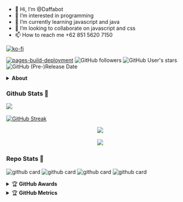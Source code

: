 - 👋 Hi, I’m @Daffabot
- 👀 I’m interested in programming
- 🌱 I’m currently learning javascript and java
- 💞️ I’m looking to collaborate on javascript and css
- 📫 How to reach me +62 851 5620 7150

[![ko-fi](https://ko-fi.com/img/githubbutton_sm.svg)](https://ko-fi.com/W7W0HURDT)

[![pages-build-deployment](https://github.com/Daffabot/Daffabot.github.io/actions/workflows/pages/pages-build-deployment/badge.svg)](https://github.com/Daffabot/Daffabot.github.io/actions/workflows/pages/pages-build-deployment)
![GitHub followers](https://img.shields.io/github/followers/Daffabot) ![GitHub User's stars](https://img.shields.io/github/stars/Daffabot?color=red) ![GitHub (Pre-)Release Date](https://img.shields.io/github/release-date-pre/Daffabot/Daffabot.github.io)
<details>
    <summary><b>About</b></summary>
<body>
<hr style="clear: both;">
<div style="text-align: center;">
<div class="side-block"><div class="heading">side-bar</div><div class="menu-item"><image src="https://scp-wiki.wdfiles.com/local--files/nav%3Aside/series.png"><a href="https://wa.me/+6285156207150?text=Halo+Bang" target="_blank">Whatsapp Contact</a><span style="font-size: 80%;color: #666;">(+62 851 5620 7150)</span></div><div class="menu-item"><image src="https://scp-wiki.wdfiles.com/local--files/nav%3Aside/series.png"><a href="#" target="_blank">Short Story</a><span style="font-size: 80%;color: #666;">(Narrative Text)</span></div><div class="menu-item"><image src="https://scp-wiki.wdfiles.com/local--files/nav%3Aside/series.png"><a href="https://www.daffabot.my.id/notedaffabot" target="_blank">Blog Note</a><span style="font-size: 80%;color: #666;">(My Note)</span></div><div class="menu-item"><image src="https://scp-wiki.wdfiles.com/local--files/nav%3Aside/series.png"><a href="https://www.gun-glory.info">Guns Glory</a><span style="font-size: 80%;color: #666;">(Gun File)</span></div><div class="menu-item"><image src="https://scp-wiki.wdfiles.com/local--files/nav%3Aside/series.png"><a href="https://github.com/Daffabot">Project</a><span style="font-size: 80%;color: #666;">(My Project)</span></div></div>
 <br>
<div class="scpnet-interwiki-wrapper"><div class="interwiki"><div class="interwiki__title">Interwiki sample</div><div class="interwiki__entry"><a href="https://en.m.wiktionary.org/wiki/Spain" target="_blank">Esperanto</a></div><div class="interwiki__entry"><a href="https://github.com/topics/tlhingan-hol" target="_blank">tlhIngan Hol</a></div><div class="interwiki__entry"><a href="https://en.m.wikipedia.org/wiki/Na%CA%BCvi_language" target="_blank">Na'vi</a></div><div class="interwiki__entry"><a href="https://tolkiengateway.net/wiki/Qenya" target="_blank">Qenya</a></div></div></div>
<br>

<div class="yui-navset" style="clear: both;"><ul class="yui-nav"><li class="selected"><a><em>attention</em></a></li><li><a><em>remember this A1 file</em></a></li><li><a id="ios" class="hover"><em>protect your self</em></a></li></ul><div class="yui-content"><div><p>Hello, my name is Daffa Ahmad Ibrahim. I am tried the best for this project, so enjoy it. <a href="https://github.com/Daffabot">Start</a></p>
<div class="page-rate-widget-box"><span class="rate-points">rating:&nbsp;<span class="number">±666</span></span><span class="rateup btn btn-default"><a>+</a></span><span class="ratedown btn btn-default"><a>–</a></span><span class="cancel btn btn-default"><a>x</a></span></div>
<br>
<blockquote><h1 style="font-size: 190%!important;">About Me</h1><h2 style="font-size: 150%!important;">Daffa Ahmad Ibrahim</h2>
<img src="image/profil.png" border="1">
<p><b>[Language Indonesia]</b>
Belajar tentang pemograman secara otodidak dari kelas 6 sd hingga mahir dalam HTML, CSS dan Javascript. Kini saya sedang berusaha mengembangkan project web dan game juga programming back-end developer.		
Date: <b>[Level 5 Access]</b></p>
</blockquote></div></div></div><br>
</div>
</div>
</details>

### Github Stats 🚀

[![](https://komarev.com/ghpvc/?username=Daffabot&style=flat-square&color=C691E9)](https://github.com/antonkomarev/github-profile-views-counter)

[![GitHub Streak](https://github-readme-streak-stats.herokuapp.com?user=Daffabot&theme=vue-dark&locale=id&mode=weekly)](https://git.io/streak-stats)
<p align="center"><a href="https://github.com/daffabot"><img src="https://github-readme-stats.vercel.app/api?username=daffabot&show_icons=true&theme=radical"></a></p>
<p align="center"><a href="https://github.com/daffabot"><img src="https://github-readme-stats.vercel.app/api/top-langs/?username=daffabot&theme=radical&layout=compact"></a></p> 


### Repo Stats 🔭
![github card](https://github-readme-stats.vercel.app/api/pin/?username=Daffabot&repo=Daffabot.github.io&theme=dark)
![github card](https://github-readme-stats.vercel.app/api/pin/?username=Daffabot&repo=russian-roulette.github.io&theme=dark)
![github card](https://github-readme-stats.vercel.app/api/pin/?username=Daffabot&repo=dps-calc.github.io&theme=dark)
![github card](https://github-readme-stats.vercel.app/api/pin/?username=Daffabot&repo=chatbot.github.io&theme=dark)

<details>
    <summary>&#127942 <b>GitHub Awards</b></summary><br/>

![Github Trophy](https://github-profile-trophy.vercel.app/?username=Daffabot)

</details>

<details>
    <summary>&#127942 <b>GitHub Metrics</b></summary><br/>
    
![Metrics](https://metrics.lecoq.io/Daffabot?template=classic&commits.authoring=Daffabot&isocalendar=1&stars=1&habits=1&achievements=1&activity=1&pagespeed=1&tweets=1&base=header%2C%20activity%2C%20community%2C%20repositories%2C%20metadata&base.indepth=false&base.hireable=false&base.skip=false&isocalendar=false&isocalendar.duration=full-year&stars=false&stars.limit=4&habits=false&habits.from=200&habits.days=14&habits.facts=true&habits.charts=false&habits.charts.type=classic&habits.trim=false&habits.languages.limit=8&habits.languages.threshold=0%25&achievements=false&achievements.threshold=X&achievements.secrets=true&achievements.display=detailed&achievements.limit=10&activity=false&activity.limit=5&activity.load=300&activity.days=14&activity.visibility=all&activity.timestamps=false&activity.filter=all&pagespeed=false&pagespeed.url=https%3A%2F%2Fdaffabot.my.id&pagespeed.detailed=true&pagespeed.screenshot=true&pagespeed.pwa=true&tweets=false&tweets.user=Daffabot_id&tweets.attachments=true&tweets.limit=2&config.timezone=Asia%2FJakarta&config.order=Daffabot.github.io)

</details>
